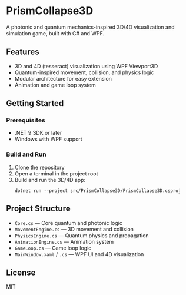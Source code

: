 # PrismCollapse3D

A photonic and quantum mechanics-inspired 3D/4D visualization and simulation game, built with C# and WPF.

## Features
- 3D and 4D (tesseract) visualization using WPF Viewport3D
- Quantum-inspired movement, collision, and physics logic
- Modular architecture for easy extension
- Animation and game loop system

## Getting Started

### Prerequisites
- .NET 9 SDK or later
- Windows with WPF support

### Build and Run

1. Clone the repository
2. Open a terminal in the project root
3. Build and run the 3D/4D app:
   ```
   dotnet run --project src/PrismCollapse3D/PrismCollapse3D.csproj
   ```

## Project Structure
- `Core.cs` — Core quantum and photonic logic
- `MovementEngine.cs` — 3D movement and collision
- `PhysicsEngine.cs` — Quantum physics and propagation
- `AnimationEngine.cs` — Animation system
- `GameLoop.cs` — Game loop logic
- `MainWindow.xaml` / `.cs` — WPF UI and 4D visualization

## License
MIT
